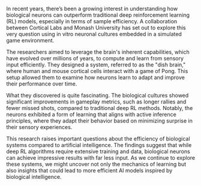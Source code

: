 In recent years, there’s been a growing interest in understanding how biological neurons can outperform traditional deep reinforcement learning (RL) models, especially in terms of sample efficiency. A collaboration between Cortical Labs and Monash University has set out to explore this very question using in vitro neuronal cultures embedded in a simulated game environment.

The researchers aimed to leverage the brain's inherent capabilities, which have evolved over millions of years, to compute and learn from sensory input efficiently. They designed a system, referred to as the "dish brain," where human and mouse cortical cells interact with a game of Pong. This setup allowed them to examine how neurons learn to adapt and improve their performance over time.

What they discovered is quite fascinating. The biological cultures showed significant improvements in gameplay metrics, such as longer rallies and fewer missed shots, compared to traditional deep RL methods. Notably, the neurons exhibited a form of learning that aligns with active inference principles, where they adapt their behavior based on minimizing surprise in their sensory experiences.

This research raises important questions about the efficiency of biological systems compared to artificial intelligence. The findings suggest that while deep RL algorithms require extensive training and data, biological neurons can achieve impressive results with far less input. As we continue to explore these systems, we might uncover not only the mechanics of learning but also insights that could lead to more efficient AI models inspired by biological intelligence.
